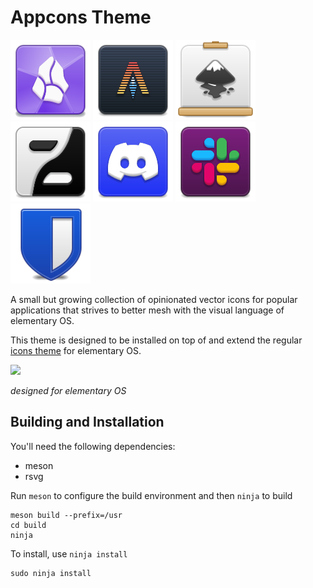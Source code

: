 # Appcons Theme

![Obsidian](./apps/64/obsidian.svg)
![Alacritty](./apps/64/com.alacritty.Alacritty.svg)
![Inkscape](./apps/64/org.inkscape.Inkscape.svg)
![Zen](./apps/64/io.github.zen_browser.zen.svg)
![Discord](./apps/64/discord.svg)
![Slack](./apps/64/com.slack.Slack.svg)
![Bitwarden](./apps/64/com.bitwarden.desktop.svg)

A small but growing collection of opinionated vector icons for popular applications that strives to better mesh with the visual language of elementary OS.

This theme is designed to be installed on top of and extend the regular [icons theme](https://github.com/elementary/icons) for elementary OS.


<img src="https://github.com/wpkelso/appcons/assets/11094688/5c8fb765-61c3-4f79-a33d-46b5bd59c480" width="200">

_designed for elementary OS_

## Building and Installation

You'll need the following dependencies:

* meson
* rsvg

Run `meson` to configure the build environment and then `ninja` to build

    meson build --prefix=/usr
    cd build
    ninja

To install, use `ninja install`

    sudo ninja install
